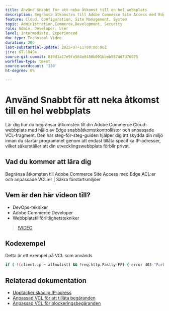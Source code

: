 ```yaml
---
title: Använd Snabbt för att neka åtkomst till en hel webbplats
description: Begränsa åtkomsten till Adobe Commerce Site Access med Edge ACL och en anpassad VCL
feature: Cloud, Configuration, Site Management, System
topic: Administration,Commerce,Development, Security
role: Admin, Developer, User
level: Intermediate, Experienced
doc-type: Technical Video
duration: 200
last-substantial-update: 2025-07-11T00:00:00Z
jira: KT-18494
source-git-commit: 810d1a17e9fe564e8450b091bbeb5574d7d76075
workflow-type: tm+mt
source-wordcount: '130'
ht-degree: 0%

---
```



# Använd Snabbt för att neka åtkomst till en hel webbplats

Lär dig hur du begränsar åtkomsten till din Adobe Commerce Cloud-webbplats med hjälp av Edge snabbåtkomstkontrollistor och anpassade VCL-fragment. Den här steg-för-steg-guiden hjälper dig att skydda din miljö innan du startar programmet genom att endast tillåta specifika IP-adresser, vilket säkerställer att din utvecklingswebbplats förblir privat.

## Vad du kommer att lära dig

Begränsa åtkomsten till Adobe Commerce Site Access med Edge ACL:er och anpassade VCL:er | Säkra förstartsmiljöer

## Vem är den här videon till?

* DevOps-tekniker
* Adobe Commerce Developer
* Webbplatstillförlitlighetstekniker

>[!VIDEO](https://video.tv.adobe.com/v/3464779/?learn=on&enablevpops)

## Kodexempel

Detta är ett exempel på VCL som används

```BASH
if ( !(client.ip ~ allowlist) && !req.http.Fastly-FF) { error 403 "Forbidden";}
```

## Relaterad dokumentation

* [Upptäcker skadlig IP-adress](https://experienceleague.adobe.com/sv/docs/commerce-learn/tutorials/tools/new-relic/malicious-ip)
* [Anpassad VCL för att tillåta begäranden](https://experienceleague.adobe.com/sv/docs/commerce-on-cloud/user-guide/cdn/custom-vcl-snippets/fastly-vcl-allowlist)
* [Anpassad VCL för blockeringsbegäranden](https://experienceleague.adobe.com/sv/docs/commerce-on-cloud/user-guide/cdn/custom-vcl-snippets/fastly-vcl-blocking)